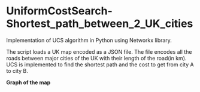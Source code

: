 # UniformCostSearch-Shortest_path_between_2_UK_cities
Implementation of  UCS algorithm in Python using Networkx library.

The script loads a UK map encoded as a JSON file. The file encodes all the roads between major cities of the UK with their length of the road(in km). UCS is implemented to find the shortest path and the cost to get from city A to city B.

<b>Graph of the map</b>

